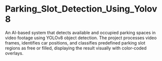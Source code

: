 # Parking_Slot_Detection_Using_Yolov8
An AI-based system that detects available and occupied parking spaces in video footage using YOLOv8 object detection. The project processes video frames, identifies car positions, and classifies predefined parking slot regions as free or filled, displaying the result visually with color-coded overlays.
